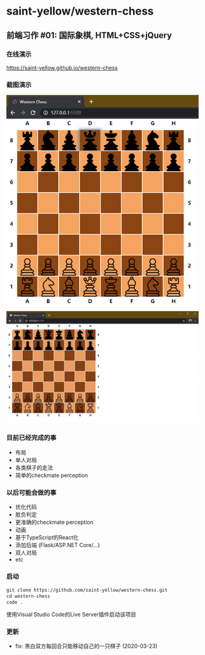 # saint-yellow/western-chess

## 前端习作 #01: 国际象棋, HTML+CSS+jQuery

### 在线演示
https://saint-yellow.github.io/western-chess

### 截图演示
![preview](./readme/preview.png)
![demo](./readme/demo.gif)

### 目前已经完成的事
- 布局
- 单人对局
- 各类棋子的走法
- 简单的checkmate perception

### 以后可能会做的事
- 优化代码
- 胜负判定
- 更准确的checkmate perception
- 动画
- 基于TypeScript的React化
- 添加后端 (Flask/ASP.NET Core/...)
- 双人对局
- etc

### 启动
```
git clone https://github.com/saint-yellow/western-chess.git
cd western-chess
code .
```
使用Visual Studio Code的Live Server插件启动该项目

### 更新
- fix: 黑白双方每回合只能移动自己的一只棋子 (2020-03-23)
